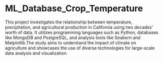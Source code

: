 # ML_Database_Crop_Temperature
This project investigates the relationship between temperature, precipitation, and agricultural production in California using two decades' worth of data. It utilizes programming languages such as Python, databases like MongoDB and PostgreSQL, and analysis tools like Seaborn and Matplotlib.The study aims to understand the impact of climate on agriculture and showcases the use of diverse technologies for large-scale data analysis and visualization.
